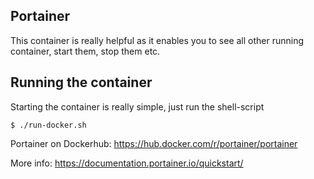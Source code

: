## Portainer

This container is really helpful as it enables you to see all other running container, start them, stop them etc.

## Running the container
Starting the container is really simple, just run the shell-script

```
$ ./run-docker.sh
```

Portainer on Dockerhub: https://hub.docker.com/r/portainer/portainer

More info: https://documentation.portainer.io/quickstart/
